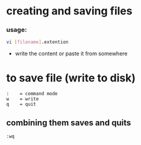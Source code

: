 # creating and saving files

### usage:
```bash
vi [filename].extention
``` 
- write the content or paste it from somewhere 

# to save file (write to disk)
```vim
:    = command mode
w    = write
q    = quit 
```

## combining them saves and quits
```vim
:wq
```
